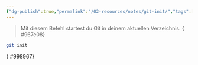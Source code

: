 ```yaml
---
{"dg-publish":true,"permalink":"/02-resources/notes/git-init/","tags":["git/init"],"updated":"2024-10-15T10:53:15.962+02:00"}
---
```


>Mit diesem Befehl startest du Git in deinem aktuellen Verzeichnis.
{ #967e08}

```bash
git init
```
{ #998967}


